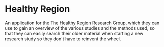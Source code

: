 # Healthy Region
An application for the The Healthy Region Research Group, which they can use to gain an overview of the various studies and the methods used, so that they can easily search their older material when starting a new research study so they don't have to reinvent the wheel. 

